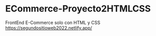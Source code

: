 # ECommerce-Proyecto2HTMLCSS
FrontEnd E-Commerce solo con HTML y CSS
https://segundositioweb2022.netlify.app/
